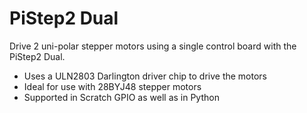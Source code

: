 <!--
---
name: PiStep2 Dual
class: board
type: motor
formfactor: pHAT
manufacturer: 4tronix
description: A Dual Stepper Motor Driver for Raspberry Pi
url: http://4tronix.co.uk/store/index.php?rt=product/product&product_id=554
github:
buy: http://4tronix.co.uk/store/index.php?rt=product/product&product_id=554
image: '4tronix-pistep2d.png'
pincount: 40
eeprom: no
power:
  '2':
  '17':
ground:
  '30':
  '34':
  '39':
pin:
  '11':
    name: MotorA_0
    mode: output
  '12':
    name: MotorA_1
    mode: output
  '13':
    name: MotorA_2
    mode: output
  '15':
    name: MotorA_3
    mode: output
  '16':
    name: MotorB_0
    mode: output
  '18':
    name: MotorB_1
    mode: output
  '22':
    name: MotorB_2
    mode: output
  '7':
    name: MotorB_3
    mode: output
-->
# PiStep2 Dual

Drive 2 uni-polar stepper motors using a single control board with the PiStep2 Dual.

* Uses a ULN2803 Darlington driver chip to drive the motors
* Ideal for use with 28BYJ48 stepper motors
* Supported in Scratch GPIO as well as in Python

